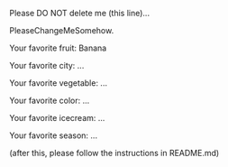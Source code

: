 Please DO NOT delete me (this line)...

PleaseChangeMeSomehow.



Your favorite fruit: Banana

Your favorite city: ...

Your favorite vegetable: ...

Your favorite color: ...

Your favorite icecream: ...

Your favorite season: ...


(after this, please follow the instructions in README.md)


